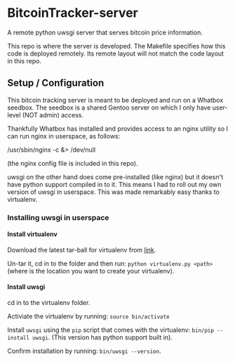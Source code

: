 # BitcoinTracker-server

A remote python uwsgi server that serves bitcoin price information.

This repo is where the server is developed. The Makefile specifies how this code is deployed remotely. Its remote layout will not match the code layout in this repo.

## Setup / Configuration

This bitcoin tracking server is meant to be deployed and run on a Whatbox seedbox. The seedbox is a shared Gentoo server on which I only have user-level (NOT admin) access.

Thankfully Whatbox has installed and provides access to an nginx utility so I can run nginx in userspace, as follows:

/usr/sbin/nginx -c <path to config> &> /dev/null

(the nginx config file is included in this repo).


uwsgi on the other hand does come pre-installed (like nginx) but it doesn't have python support compiled in to it. This means I had to roll out my own version of uwsgi in userspace. This was made remarkably easy thanks to virtualenv.

### Installing uwsgi in userspace

#### Install virtualenv

Download the latest tar-ball for virtualenv from [link](https://github.com/pypa/virtualenv/releases).

Un-tar it, cd in to the folder and then run: ``python virtualenv.py <path>`` (where <path> is the location you want to create your virtualenv).

#### Install uwsgi

cd in to the virtualenv folder.

Activiate the virtualenv by running: ``source bin/activate``

Install ``uwsgi`` using the ``pip`` script that comes with the virtualenv: ``bin/pip --install uwsgi``. (This version has python support built in).

Confirm installation by running: ``bin/uwsgi --version``.
